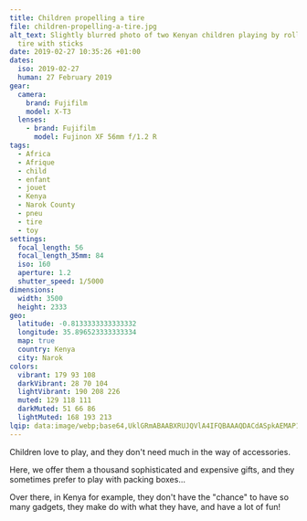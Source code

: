 ```yaml
---
title: Children propelling a tire
file: children-propelling-a-tire.jpg
alt_text: Slightly blurred photo of two Kenyan children playing by rolling a
  tire with sticks
date: 2019-02-27 10:35:26 +01:00
dates:
  iso: 2019-02-27
  human: 27 February 2019
gear:
  camera:
    brand: Fujifilm
    model: X-T3
  lenses:
    - brand: Fujifilm
      model: Fujinon XF 56mm f/1.2 R
tags:
  - Africa
  - Afrique
  - child
  - enfant
  - jouet
  - Kenya
  - Narok County
  - pneu
  - tire
  - toy
settings:
  focal_length: 56
  focal_length_35mm: 84
  iso: 160
  aperture: 1.2
  shutter_speed: 1/5000
dimensions:
  width: 3500
  height: 2333
geo:
  latitude: -0.8133333333333332
  longitude: 35.896523333333334
  map: true
  country: Kenya
  city: Narok
colors:
  vibrant: 179 93 108
  darkVibrant: 28 70 104
  lightVibrant: 190 208 226
  muted: 129 118 111
  darkMuted: 51 66 86
  lightMuted: 168 193 213
lqip: data:image/webp;base64,UklGRmABAABXRUJQVlA4IFQBAAAQDACdASpkAEMAP12cuFi/tKUjtfn8W/AriWVsiluk89gikqiaxLNCp6k6Xu8SvJsnj7hNDF0CtiHTqQaS6OmR3j7sJv8IbLcj8Xbw9QqMWBdw94YDD4UcvCzKPkGVMPflp+ZziqLH1lwA9wb5udIbL30wI/Gz1Q9krk/G8HFKKUSfUqP4ZJuyh2MFL90Le5LOuQD9kbxYV2EyWPC9arLb8TersUQk6XiE5s/GzGHcQTwAMSe4XQfzzl/Nw1Vo4h9rJjj2nCC4BIQ8ymws4wqTgMyHtPhxYWFRh2FviZ6cb/fO+utB6n4QfSYgnIUDu0iMUJiQPsLag063tX2pjK3CIuM1x9egxp6kAcBDKGLCyL8UAo3ZfHvxydWALsiZAgLlHIvmvfOtPFUF1W/pSaebDLHh6+tcoigG6VdwkczlEaktSKVPf63lZH6kkrE+iau70EAA
---
```


Children love to play, and they don't need much in the way of accessories.

Here, we offer them a thousand sophisticated and expensive gifts, and they sometimes prefer to play with packing boxes...

Over there, in Kenya for example, they don't have the "chance" to have so many gadgets, they make do with what they have, and have a lot of fun!
